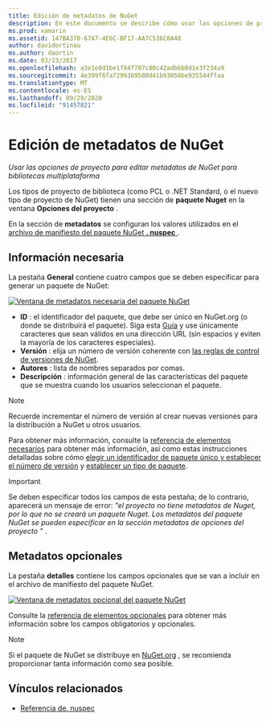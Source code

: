 ```yaml
---
title: Edición de metadatos de NuGet
description: En este documento se describe cómo usar las opciones de proyecto para editar metadatos de NuGet para bibliotecas multiplataforma. Describe los metadatos necesarios y opcionales.
ms.prod: xamarin
ms.assetid: 147BA370-67A7-4E6C-BF17-AA7C536C0A48
author: davidortinau
ms.author: daortin
ms.date: 03/23/2017
ms.openlocfilehash: a3e1e8d1be1f84f707c80c42adb6b8d1e3f234a9
ms.sourcegitcommit: 4e399f6fa72993b9580d41b93050be935544ffaa
ms.translationtype: MT
ms.contentlocale: es-ES
ms.lasthandoff: 09/29/2020
ms.locfileid: "91457021"
---
```

# <a name="editing-nuget-metadata"></a>Edición de metadatos de NuGet

_Usar las opciones de proyecto para editar metadatos de NuGet para bibliotecas multiplataforma_

Los tipos de proyecto de biblioteca (como PCL o .NET Standard, o el nuevo tipo de proyecto de NuGet) tienen una sección de **paquete Nuget** en la ventana **Opciones del proyecto** .

En la sección de **metadatos** se configuran los valores utilizados en el [archivo de manifiesto del paquete NuGet **. nuspec** ](/nuget/create-packages/creating-a-package#the-role-and-structure-of-the-nuspec-file).

## <a name="required-information"></a>Información necesaria

La pestaña **General** contiene cuatro campos que se deben especificar para generar un paquete de NuGet:

[![Ventana de metadatos necesaria del paquete NuGet](metadata-images/metadata-general-sml.png)](metadata-images/metadata-general.png#lightbox)

- **ID** : el identificador del paquete, que debe ser único en NuGet.org (o donde se distribuirá el paquete). Siga esta [Guía](/nuget/create-packages/creating-a-package#choosing-a-unique-package-identifier-and-setting-the-version-number) y use únicamente caracteres que sean válidos en una dirección URL (sin espacios y eviten la mayoría de los caracteres especiales).
- **Versión** : elija un número de versión coherente con [las reglas de control de versiones de NuGet](/nuget/create-packages/dependency-versions).
- **Autores** : lista de nombres separados por comas.
- **Descripción** : información general de las características del paquete que se muestra cuando los usuarios seleccionan el paquete.

> [!NOTE]
> Recuerde incrementar el número de versión al crear nuevas versiones para la distribución a NuGet u otros usuarios.

Para obtener más información, consulte la [referencia de elementos necesarios](/nuget/schema/nuspec#required-metadata-elements) para obtener más información, así como estas instrucciones detalladas sobre cómo [elegir un identificador de paquete único y establecer el número de versión](/nuget/create-packages/creating-a-package#choosing-a-unique-package-identifier-and-setting-the-version-number) y [establecer un tipo de paquete](/nuget/create-packages/creating-a-package#setting-a-package-type).

> [!IMPORTANT]
> Se deben especificar todos los campos de esta pestaña; de lo contrario, aparecerá un mensaje de error: _"el proyecto no tiene metadatos de Nuget, por lo que no se creará un paquete Nuget. Los metadatos del paquete NuGet se pueden especificar en la sección metadatos de opciones del proyecto "_ .

## <a name="optional-metadata"></a>Metadatos opcionales

La pestaña **detalles** contiene los campos opcionales que se van a incluir en el archivo de manifiesto del paquete NuGet.

[![Ventana de metadatos opcional del paquete NuGet](metadata-images/metadata-detail-sml.png)](metadata-images/metadata-detail.png#lightbox)

Consulte la [referencia de elementos opcionales](/nuget/schema/nuspec#optional-metadata-elements) para obtener más información sobre los campos obligatorios y opcionales.

> [!NOTE]
> Si el paquete de NuGet se distribuye en [NuGet.org](https://www.nuget.org) , se recomienda proporcionar tanta información como sea posible.

## <a name="related-links"></a>Vínculos relacionados

- [Referencia de. nuspec](/nuget/schema/nuspec#general-form-and-schema)